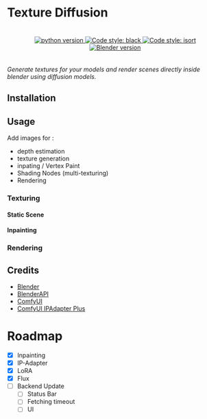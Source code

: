 # Texture Diffusion

<p align="center" style="padding: 20px;">
    <a href="https://www.python.org/">
	    <img alt="python version" src='https://img.shields.io/badge/python-3.10-blue'/>
	</a>
    <a href="https://github.com/psf/black">
        <img alt="Code style: black" src="https://img.shields.io/badge/code%20style-black-black">
    </a>
    <a href="https://pycqa.github.io/isort/">
        <img alt="Code style: isort" src="https://img.shields.io/badge/code%20style-isort-yellow">
    </a>
    <a href="https://www.blender.org/">
        <img alt="Blender version" src="https://img.shields.io/badge/blender-4.2-orange">
    </a>
</p>

_Generate textures for your models and render scenes directly inside blender using diffusion models._

## Installation

## Usage

Add images for :

- depth estimation
- texture generation
- inpating / Vertex Paint
- Shading Nodes (multi-texturing)
- Rendering

### Texturing

#### Static Scene

#### Inpainting

### Rendering

## Credits

- [Blender](https://www.blender.org/)
- [BlenderAPI](https://docs.blender.org/api/current/index.html)
- [ComfyUI](https://github.com/comfyanonymous/ComfyUI)
- [ComfyUI IPAdapter Plus](https://github.com/cubiq/ComfyUI_IPAdapter_plus)

# Roadmap

- [x] Inpainting
- [x] IP-Adapter
- [x] LoRA
- [x] Flux
- [ ] Backend Update
  - [ ] Status Bar
  - [ ] Fetching timeout
  - [ ] UI
